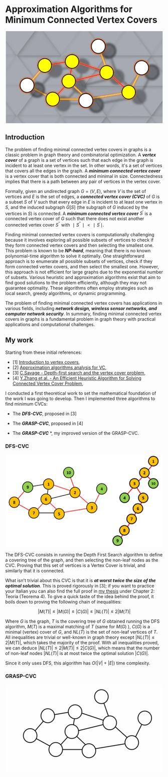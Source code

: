 # Approximation Algorithms for Minimum Connected Vertex Covers

<p align="center">
  <img src="images/cvc.png" alt="" width="500"/>
</p>

## Introduction

The problem of finding minimal connected vertex covers in graphs is a classic problem in graph theory and combinatorial optimization. A ***vertex cover*** of a graph is a set of vertices such that each edge in the graph is incident to at least one vertex in the set. In other words, it's a set of vertices that covers all the edges in the graph. A ***minimum connected vertex cover*** is a vertex cover that is both connected and minimal in size. Connectedness implies that there is a path between any pair of vertices in the vertex cover.

Formally, given an undirected graph $G=(V,E)$, where $V$ is the set of vertices and $E$ is the set of edges, a ***connected vertex cover (CVC)*** of $G$ is a subset $S$ of $V$ such that every edge in $E$ is incident to at least one vertex in $S$, and the induced subgraph $G[S]$ (the subgraph of $G$ induced by the vertices in $S$) is connected. A ***minimum connected vertex cover*** $S^′$ is a connected vertex cover of $G$ such that there does not exist another connected vertex cover $S^{′′}$ with $∣S^{′′}∣<∣S^′∣$.

Finding minimal connected vertex covers is computationally challenging because it involves exploring all possible subsets of vertices to check if they form connected vertex covers and then selecting the smallest one. This problem is known to be ***NP-hard***, meaning that there is no known polynomial-time algorithm to solve it optimally. One straightforward approach is to enumerate all possible subsets of vertices, check if they form connected vertex covers, and then select the smallest one. However, this approach is not efficient for large graphs due to the exponential number of subsets. Various heuristic and approximation algorithms exist that aim to find good solutions to the problem efficiently, although they may not guarantee optimality. These algorithms often employ strategies such as local search, greedy algorithms, or dynamic programming.

The problem of finding minimal connected vertex covers has applications in various fields, including ***network design, wireless sensor networks, and computer network security***. In summary, finding minimal connected vertex covers in graphs is a fundamental problem in graph theory with practical applications and computational challenges.

## My work

Starting from these initial references:
- [1] [Introduction to vertex covers](https://www.cs.cmu.edu/~avrim/451f13/lectures/lect1105.pdf),
- [2] [Approximation algorithms analysis for VC](http://tandy.cs.illinois.edu/dartmouth-cs-approx.pdf),
- [3] [C.Savage - Depth-first search and the vertex cover problem](https://www.sciencedirect.com/science/article/abs/pii/0020019082900229),
- [4] [Y.Zhang et al. - An Efficient Heuristic Algorithm for Solving Connected Vertex Cover Problem](https://www.hindawi.com/journals/mpe/2018/3935804/),

I conducted a first theoretical work to set the mathematical foundation of the work I was going to develop. Then I implemented three algorithms to find minimum CVCs:

- The ***DFS-CVC***, proposed in [3]

- The ***GRASP-CVC***, proposed in [4]

- The ***GRASP-CVC*** *, my improved version of the GRASP-CVC.

### DFS-CVC

<p align="center">
  <img src="images/DFS_CVC_2.png" alt="" width="500"/>
</p>

The DFS-CVC consists in running the Depth First Search algorithm to define a covering tree of the graph, and then selecting the non-leaf nodes as the CVC. Proving that this set of vertices is a Vertex Cover is trivial, and similarly that it is connected.

What isn't trivial about this CVC is that it is ***at worst twice the size of the optimal solution***. This is proved rigorously in [3]; if you want to practice your Italian you can also find the full proof in [my thesis](TESI_Marco_Furlan.pdf) under Chapter 2: Teoria (Teorema 4). To give a quick taste of the idea behind the proof, it boils down to proving the following chain of inequalities:

$$ |M(T)| \leq |M(G)| \leq |C(G)| \leq |NL(T)| \leq 2|M(T)| $$

Where $G$ is the graph, $T$ is the covering tree of $G$ obtained running the DFS algorithm, $M(T)$ is a maximal matching of $T$ (same for $M(G)$ ), $C(G)$ is a  minimal (vertex) cover of $G$, and $NL(T)$ is the set of non-leaf vertices of $T$. All inequalities are trivial or well-known in graph theory except $|NL(T)| \leq 2|M(T)|$, which takes the majority of the proof. With all inequalities proved, we can deduce $|NL(T)| \leq 2|M(T)| \leq 2 |C(G)|$, which means that the number of non-leaf nodes $|NL(T)|$ is at most twice the optimal solution $|C(G)|$.

Since it only uses DFS, this algorithm has $O(|V| + |E|)$ time complexity.

### GRASP-CVC

<p align="center">
  <img src="images/GRASP_CVC.gif" alt="" width="500"/>
</p>

